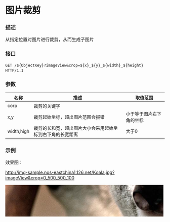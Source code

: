 # 图片裁剪

### **描述**

从指定位置对图片进行裁剪，从而生成子图片

### **接口**

    GET /${ObjectKey}?imageView&crop=${x}_${y}_${width}_${height} 
    HTTP/1.1

### **参数**

| **名称** |	                      **描述**                        	|           **取值范围**          |
|----------|------------------------------------------------------------|---------------------------------|
|   corp   |                         裁剪的关键字	                    |                                 |
|   x,y    |               裁剪起始坐标，超出图片范围会报错	            |小于等于图片右下角的坐标         |
|width,high|裁剪的长和宽，超出图片大小会采用起始坐标到右下角的长宽距离	|大于0                            |
### **示例**

效果图：

http://img-sample.nos-eastchina1.126.net/Koala.jpg?imageView&crop=0_500_500_100

![](../image/2016081700003.jpg)